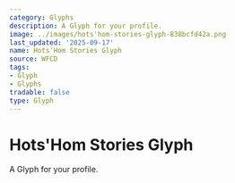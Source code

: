 ```yaml
---
category: Glyphs
description: A Glyph for your profile.
image: ../images/hots'hom-stories-glyph-838bcfd42a.png
last_updated: '2025-09-17'
name: Hots'Hom Stories Glyph
source: WFCD
tags:
- Glyph
- Glyphs
tradable: false
type: Glyph
---
```


# Hots'Hom Stories Glyph

A Glyph for your profile.

